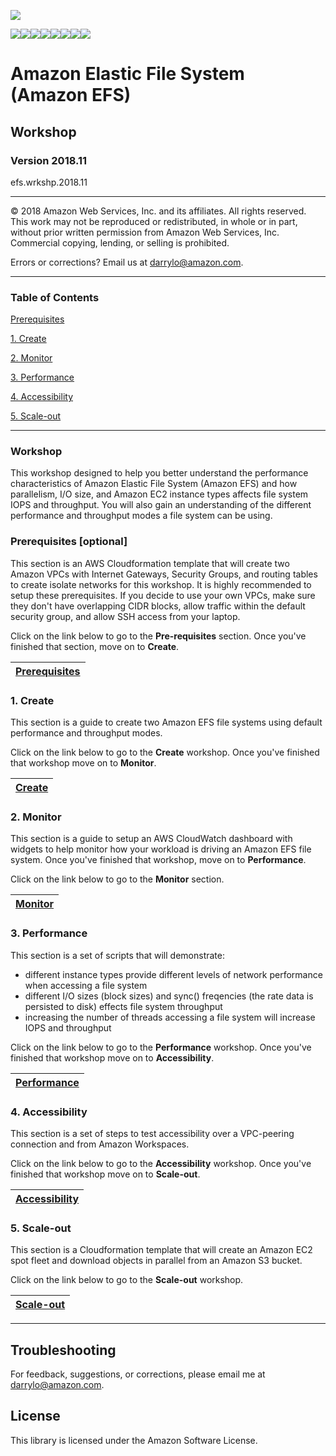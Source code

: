 ![](https://s3.amazonaws.com/aws-us-east-1/tutorial/AWS_logo_PMS_300x180.png)

![](https://s3.amazonaws.com/aws-us-east-1/tutorial/100x100_benefit_available.png)![](https://s3.amazonaws.com/aws-us-east-1/tutorial/100x100_benefit_ingergration.png)![](https://s3.amazonaws.com/aws-us-east-1/tutorial/100x100_benefit_ecryption-lock.png)![](https://s3.amazonaws.com/aws-us-east-1/tutorial/100x100_benefit_fully-managed.png)![](https://s3.amazonaws.com/aws-us-east-1/tutorial/100x100_benefit_lowcost-affordable.png)![](https://s3.amazonaws.com/aws-us-east-1/tutorial/100x100_benefit_performance.png)![](https://s3.amazonaws.com/aws-us-east-1/tutorial/100x100_benefit_scalable.png)![](https://s3.amazonaws.com/aws-us-east-1/tutorial/100x100_benefit_storage.png)


# **Amazon Elastic File System (Amazon EFS)**

## Workshop

### Version 2018.11

efs.wrkshp.2018.11

---

© 2018 Amazon Web Services, Inc. and its affiliates. All rights reserved. This work may not be  reproduced or redistributed, in whole or in part, without prior written permission from Amazon Web Services, Inc. Commercial copying, lending, or selling is prohibited.

Errors or corrections? Email us at [darrylo@amazon.com](mailto:darrylo@amazon.com).

---

### Table of Contents  


[Prerequisites](#prerequisites)

[1. Create](#1-create)

[2. Monitor](#2-monitor)

[3. Performance](#3-performance) 

[4. Accessibility](#4-accessibility)

[5. Scale-out](#5-scale-out)


---

### Workshop

This workshop designed to help you better understand the performance characteristics of Amazon Elastic File System (Amazon EFS) and how parallelism, I/O size, and Amazon EC2 instance types affects file system IOPS and throughput. You will also gain an understanding of the different performance and throughput modes a file system can be using.

### Prerequisites [optional]
This section is an AWS Cloudformation template that will create two Amazon VPCs with Internet Gateways, Security Groups, and routing tables to create isolate networks for this workshop. It is highly recommended to setup these prerequisites. If you decide to use your own VPCs, make sure they don't have overlapping CIDR blocks, allow traffic within the default security group, and allow SSH access from your laptop.

Click on the link below to go to the **Pre-requisites** section. Once you've finished that section, move on to **Create**.

| [**Prerequisites**](/workshop/0-prerequisites)
| :---

### 1. Create
This section is a guide to create two Amazon EFS file systems using default performance and throughput modes.

Click on the link below to go to the **Create** workshop. Once you've finished that workshop move on to **Monitor**.

| [**Create**](/workshop/1-create)
| :---

### 2. Monitor
This section is a guide to setup an AWS CloudWatch dashboard with widgets to help monitor how your workload is driving an Amazon EFS file system. Once you've finished that workshop, move on to **Performance**.

Click on the link below to go to the **Monitor** section. 

| [**Monitor**](/workshop/2-monitor)
| :---

### 3. Performance
This section is a set of scripts that will demonstrate:
- different instance types provide different levels of network performance when accessing a file system
- different I/O sizes (block sizes) and sync() freqencies (the rate data is persisted to disk) effects file system throughput
- increasing the number of threads accessing a file system will increase IOPS and throughput

Click on the link below to go to the **Performance** workshop. Once you've finished that workshop move on to **Accessibility**.

| [**Performance**](/workshop/3-performance) |
| :---

### 4. Accessibility
This section is a set of steps to test accessibility over a VPC-peering connection and from Amazon Workspaces.

Click on the link below to go to the **Accessibility** workshop. Once you've finished that workshop move on to **Scale-out**.

| [**Accessibility**](/workshop/4-accessibility) |
| :---

### 5. Scale-out
This section is a Cloudformation template that will create an Amazon EC2 spot fleet and download objects in parallel from an Amazon S3 bucket.

Click on the link below to go to the **Scale-out** workshop.

| [**Scale-out**](/workshop/5-scale-out) |
| :---

---

## Troubleshooting

For feedback, suggestions, or corrections, please email me at [darrylo@amazon.com](mailto:darrylo@amazon.com).

## License

This library is licensed under the Amazon Software License.
